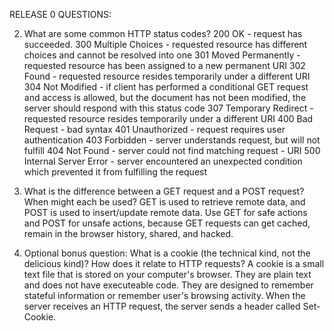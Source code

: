 RELEASE 0 QUESTIONS:

2. What are some common HTTP status codes?
	200 OK - request has succeeded.
	300 Multiple Choices - requested resource has different choices
		and cannot be resolved into one
	301 Moved Permanently - requested resource has been assigned
		to a new permanent URI
	302 Found - requested resource resides temporarily under a
		different URI
	304 Not Modified - if client has performed a conditional GET
		request and access is allowed, but the document has not
		been modified, the server should respond with this status
		code
	307 Temporary Redirect - requested resource resides temporarily
		under a different URI
	400 Bad Request - bad syntax
	401 Unauthorized - request requires user authentication
	403 Forbidden - server understands request, but will not fulfill
	404 Not Found - server could not find matching request - URI
	500 Internal Server Error - server encountered an unexpected condition
	which prevented it from fulfilling the request

3. What is the difference between a GET request and a POST request? When might each be used?
	GET is used to retrieve remote data, and POST is used to insert/update 		remote data.
	Use GET for safe actions and POST for unsafe actions, because GET requests can get cached, remain in the browser history, shared, and hacked.

4. Optional bonus question: What is a cookie (the technical kind, not the delicious kind)? How does it relate to HTTP requests?
	A cookie is a small text file that is stored on your computer's 
	browser. They are plain text and does not have executeable code. They are designed to remember stateful information or remember user's browsing activity. When the server receives an HTTP request, the server sends a header called Set-Cookie. 